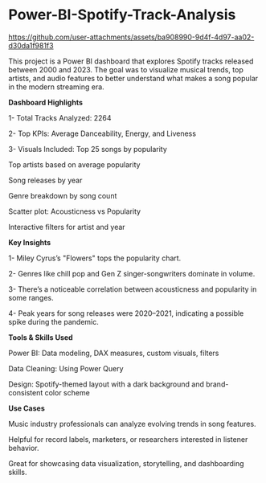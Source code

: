# Power-BI-Spotify-Track-Analysis



https://github.com/user-attachments/assets/ba908990-9d4f-4d97-aa02-d30da1f981f3



This project is a Power BI dashboard that explores Spotify tracks released between 2000 and 2023. The goal was to visualize musical trends, top artists, and audio features to better understand what makes a song popular in the modern streaming era.

**Dashboard Highlights**

1- Total Tracks Analyzed: 2264

2- Top KPIs: Average Danceability, Energy, and Liveness

3- Visuals Included: Top 25 songs by popularity

Top artists based on average popularity

Song releases by year

Genre breakdown by song count

Scatter plot: Acousticness vs Popularity

Interactive filters for artist and year

**Key Insights**

1- Miley Cyrus’s "Flowers" tops the popularity chart.

2- Genres like chill pop and Gen Z singer-songwriters dominate in volume.

3- There’s a noticeable correlation between acousticness and popularity in some ranges.

4- Peak years for song releases were 2020–2021, indicating a possible spike during the pandemic.

**Tools & Skills Used**

Power BI: Data modeling, DAX measures, custom visuals, filters

Data Cleaning: Using Power Query

Design: Spotify-themed layout with a dark background and brand-consistent color scheme

**Use Cases**

Music industry professionals can analyze evolving trends in song features.

Helpful for record labels, marketers, or researchers interested in listener behavior.

Great for showcasing data visualization, storytelling, and dashboarding skills.


